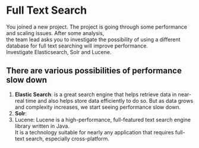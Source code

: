 # Full Text Search
You joined a new project. The project is going through some performance and scaling issues. After some analysis,  
the team lead asks you to investigate the possibility of using a different database for full text searching will improve performance.  
Investigate Elasticsearch, Solr and Lucene.

## There are various possibilities of performance slow down
1. __Elastic Search__: is a great search engine that helps retrieve data in near-real time and also helps store data efficiently to do so.
   But as data grows and complexity increases, we start seeing performance slow down.
2. __Solr__:
3. Lucene: Lucene is a high-performance, full-featured text search engine library written in Java.   
   It is a technology suitable for nearly any application that requires full-text search, especially cross-platform.
